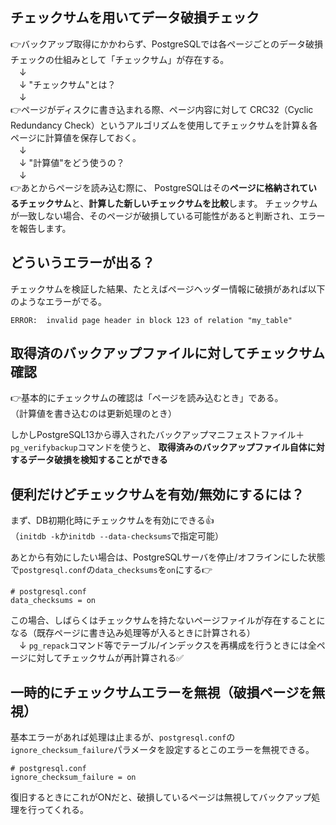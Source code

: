 ## チェックサムを用いてデータ破損チェック
👉バックアップ取得にかかわらず、PostgreSQLでは各ページごとのデータ破損チェックの仕組みとして「チェックサム」が存在する。<br/>
　↓<br/>
　↓ "チェックサム"とは？<br/>
　↓<br/>
👉ページがディスクに書き込まれる際、ページ内容に対して CRC32（Cyclic Redundancy Check）というアルゴリズムを使用してチェックサムを計算＆各ページに計算値を保存しておく。<br/>
　↓<br/>
　↓ "計算値"をどう使うの？<br/>
　↓<br/>
👉あとからページを読み込む際に、
PostgreSQLはその**ページに格納されているチェックサム**と、**計算した新しいチェックサムを比較**します。
チェックサムが一致しない場合、そのページが破損している可能性があると判断され、エラーを報告します。

## 

## どういうエラーが出る？
チェックサムを検証した結果、たとえばページヘッダー情報に破損があれば以下のようなエラーがでる。
```
ERROR:  invalid page header in block 123 of relation "my_table"
```

## 取得済のバックアップファイルに対してチェックサム確認
👉基本的にチェックサムの確認は「ページを読み込むとき」である。<br/>
（計算値を書き込むのは更新処理のとき）

しかしPostgreSQL13から導入されたバックアップマニフェストファイル＋`pg_verifybackup`コマンドを使うと、
**取得済みのバックアップファイル自体に対するデータ破損を検知することができる**

## 便利だけどチェックサムを有効/無効にするには？
まず、DB初期化時にチェックサムを有効にできる👍<br/>
（`initdb -k`か`initdb --data-checksums`で指定可能）<br/>

あとから有効にしたい場合は、PostgreSQLサーバを停止/オフラインにした状態で`postgresql.conf`の`data_checksums`を`on`にする👉
```
# postgresql.conf
data_checksums = on
```
この場合、しばらくはチェックサムを持たないページファイルが存在することになる（既存ページに書き込み処理等が入るときに計算される）<br/>
　↓
`pg_repack`コマンド等でテーブル/インデックスを再構成を行うときには全ページに対してチェックサムが再計算される✅

## 一時的にチェックサムエラーを無視（破損ページを無視）
基本エラーがあれば処理は止まるが、`postgresql.conf`の`ignore_checksum_failure`パラメータを設定するとこのエラーを無視できる。
```
# postgresql.conf
ignore_checksum_failure = on
```
復旧するときにこれがONだと、破損しているページは無視してバックアップ処理を行ってくれる。

